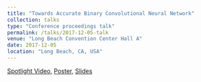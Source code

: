 ```yaml
---
title: "Towards Accurate Binary Convolutional Neural Network"
collection: talks
type: "Conference proceedings talk"
permalink: /talks/2017-12-05-talk
venue: "Long Beach Convention Center Hall A"
date: 2017-12-05
location: "Long Beach, CA, USA"
---
```


[Spotlight Video](https://www.youtube.com/watch?v=PbHBRUDr2i8), [Poster](http://panweihit.github.io/files/NIPS_DJI_Poster.pdf), [Slides](http://panweihit.github.io/files/Slides_261_Spotlight.pdf)
